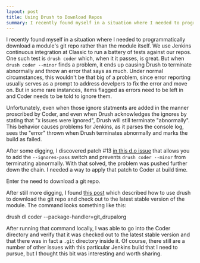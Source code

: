 ```yaml
---
layout: post
title: Using Drush to Download Repos
summary: I recently found myself in a situation where I needed to programmatically download a module's git repo rather than the module itself.
---
```


I recently found myself in a situation where I needed to programmatically download a module's git repo rather than the
module itself. We use Jenkins continuous integration at Classic to run a battery of tests against our repos. One such
test is `drush coder` which, when it it passes, is great. But when `drush coder --minor` finds a problem, it ends up
causing Drush to terminate abnormally and throw an error that says as much. Under normal circumstances, this wouldn't
be that big of a problem, since error reporting usually serves as a prompt to address develpers to fix the error and
move on. But in some rare instances, items flagged as errors need to be left in and Coder needs to be told to ignore
them.

Unfortunately, even when those ignore statments are added in the manner proscribed by Coder, and even when Drush
acknowledges the ignores by stating that "x issues were ignored", Drush will still terminate "abnormally". This behavior
causes problems for Jenkins, as it parses the console log, sees the "error" thrown when Drush terminates abnormally and
marks the build as failed.

After some digging, I discovered patch #13 [in this d.o issue](https://www.drupal.org/node/1974654) that allows you to
add the `--ignores-pass` switch and prevents `drush coder --minor` from terminating abnormally. With that solved, the
problem was pushed further down the chain. I needed a way to apply that patch to Coder at build time.

Enter the need to download a git repo.

After still more digging, I found [this post](https://www.drupal.org/node/1728116) which described how to use drush to
download the git repo and check out to the latest stable version of the module. The command looks something like this:

drush dl coder --package-handler=git_drupalorg

After running that command locally, I was able to go into the Coder directory and verify that it was checked out to the
latest stable version and that there was in fact a `.git` directory inside it. Of course, there still are a number of
other issues with this particular Jenkins build that I need to pursue, but I thought this bit was interesting and worth
sharing.